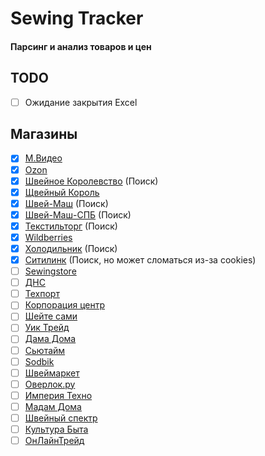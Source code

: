 # Sewing Tracker

#### Парсинг и анализ товаров и цен

## TODO

- [ ] Ожидание закрытия Excel

## Магазины

- [x] [М.Видео](https://www.mvideo.ru/)
- [x] [Ozon](https://ozon.ru)
- [x] [Швейное Королевство](https://sewing-kingdom.ru/) (Поиск)
- [x] [Щвейный Король](http://sewingking.ru/)
- [x] [Швей-Маш](https://shvei-mash.ru/) (Поиск)
- [x] [Швей-Маш-СПБ](https://shveimash.spb.ru) (Поиск)
- [x] [Текстильторг](https://www.textiletorg.ru) (Поиск)
- [x] [Wildberries](https://wildberries.ru)
- [X] [Холодильник](https://www.holodilnik.ru) (Поиск)
- [X] [Ситилинк](https://www.citilink.ru) (Поиск, но может сломаться из-за cookies)
- [ ] [Sewingstore](https://www.sewingstore.ru/)
- [ ] [ДНС](https://www.dns-shop.ru/)
- [ ] [Техпорт](https://www.techport.ru/)
- [ ] [Корпорация центр](https://kcentr.ru)
- [ ] [Шейте сами](https://www.veritaz.ru)
- [ ] [Уик Трейд](https://weektrade.ru/)
- [ ] [Дама Дома](https://damadoma.ru)
- [ ] [Сьютайм](https://sewtime.ru/)
- [ ] [Sodbik](https://www.sodbik.ru/)
- [ ] [Швеймаркет](https://www.redcost.ru)
- [ ] [Оверлок.ру](http://overlock.ru/)
- [ ] [Империя Техно](https://www.imperiatechno.ru/)
- [ ] [Мадам Дома](https://www.madamdoma.ru/)
- [ ] [Швейный спектр](https://swshop.ru/)
- [ ] [Культура Быта](https://moskva.kulturabt.ru/)
- [ ] [ОнЛайнТрейд](https://www.onlinetrade.ru)
